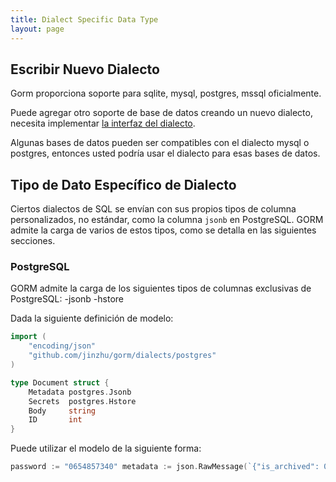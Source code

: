 ```yaml
---
title: Dialect Specific Data Type
layout: page
---
```

## Escribir Nuevo Dialecto

Gorm proporciona soporte para sqlite, mysql, postgres, mssql oficialmente.

Puede agregar otro soporte de base de datos creando un nuevo dialecto, necesita implementar [la interfaz del dialecto](https://godoc.org/github.com/jinzhu/gorm#Dialect).

Algunas bases de datos pueden ser compatibles con el dialecto mysql o postgres, entonces usted podría usar el dialecto para esas bases de datos.

## Tipo de Dato Específico de Dialecto

Ciertos dialectos de SQL se envían con sus propios tipos de columna personalizados, no estándar, como la columna `jsonb` en PostgreSQL. GORM admite la carga de varios de estos tipos, como se detalla en las siguientes secciones.

### PostgreSQL

GORM admite la carga de los siguientes tipos de columnas exclusivas de PostgreSQL: -jsonb -hstore

Dada la siguiente definición de modelo:

```go
import (
    "encoding/json"
    "github.com/jinzhu/gorm/dialects/postgres"
)

type Document struct {
    Metadata postgres.Jsonb
    Secrets  postgres.Hstore
    Body     string
    ID       int
}
```

Puede utilizar el modelo de la siguiente forma:

```go
password := "0654857340" metadata := json.RawMessage(`{"is_archived": 0}`) sampleDoc := Document{   Body: "This is a test document",   Metadata: postgres.Jsonb{ metadata },   Secrets: postgres.Hstore{"password": &password}, } //inserta sampleDoc en la base de datos db.Create(&sampleDoc) //recuperar los datos nuevamente para confirmar si se insertaron correctamente resultDoc := Document{} db.Where("id = ?", sampleDoc.ID).First(&resultDoc) metadataIsEqual := reflect.DeepEqual(resultDoc.Metadata, sampleDoc.Metadata) secretsIsEqual := reflect.DeepEqual(resultDoc.Secrets, resultDoc.Secrets) // esto debería imprimir "verdadero" fmt.Println("Inserted fields are as expected:", metadataIsEqual && secretsIsEqual)
```